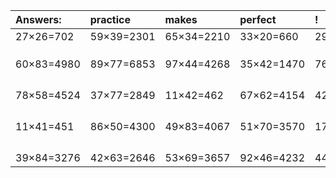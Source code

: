 | Answers: | practice | makes | perfect | ! |
| :--- | :--- | :--- | :--- | :--- |
| 27×26=702 | 59×39=2301 | 65×34=2210 | 33×20=660 | 29×40=1160 | 
|   |   |   |   |   | 
|   |   |   |   |   | 
|   |   |   |   |   | 
| 60×83=4980 | 89×77=6853 | 97×44=4268 | 35×42=1470 | 76×70=5320 | 
|   |   |   |   |   | 
|   |   |   |   |   | 
|   |   |   |   |   | 
|   |   |   |   |   | 
| 78×58=4524 | 37×77=2849 | 11×42=462 | 67×62=4154 | 42×58=2436 | 
|   |   |   |   |   | 
|   |   |   |   |   | 
|   |   |   |   |   | 
|   |   |   |   |   | 
| 11×41=451 | 86×50=4300 | 49×83=4067 | 51×70=3570 | 17×82=1394 | 
|   |   |   |   |   | 
|   |   |   |   |   | 
|   |   |   |   |   | 
|   |   |   |   |   | 
| 39×84=3276 | 42×63=2646 | 53×69=3657 | 92×46=4232 | 44×81=3564 | 
